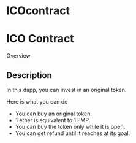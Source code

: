 # ICOcontract

ICO Contract
====

Overview

## Description
In this dapp, you can invest in an original token.

Here is what you can do

- You can buy an original token.
- 1 ether is equivalent to 1 FMP.
- You can buy the token only while it is open.
- You can get refund until it reaches at its goal.

